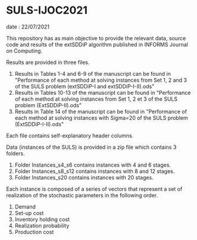 # SULS-IJOC2021

date : 22/07/2021

This repository has as main objective to provide the relevant data, source code and results of the extSDDiP algorithm  published in INFORMS Journal on Computing.

Results are provided in three files.

1) Results in Tables 1-4  and 6-9 of the manuscript can be found in "Performance of each method at solving instances from Set 1, 2 and 3 of the SULS problem (extSDDiP-I and extSDDiP-I-II).ods"
2) Results in Tables 10-13 of the manuscript can be found in "Performance of each method at solving instances from Set 1, 2 et 3  of the SULS problem (ExtSDDiP-II).ods"
3) Results in Table 14 of the manuscript can be found in "Performance of each method at solving instances with Sigma=20  of the SULS problem (ExtSDDiP-I-II).ods"

Each file contains self-explanatory header columns.

Data (instances of the SULS) is provided in a zip file which contains 3 folders.

1) Folder Instances_s4_s6 contains instances with 4 and 6 stages.
2) Folder Instances_s8_s12 contains instances with 8 and 12 stages.
3) Folder Instances_s20 contains instances with 20 stages.

Each instance is composed of a series of vectors that represent a set of realization of the stochastic parameters in the following order. 

1) Demand
2) Set-up cost
3) Inventory holding cost
4) Realization probability 
5) Production cost


